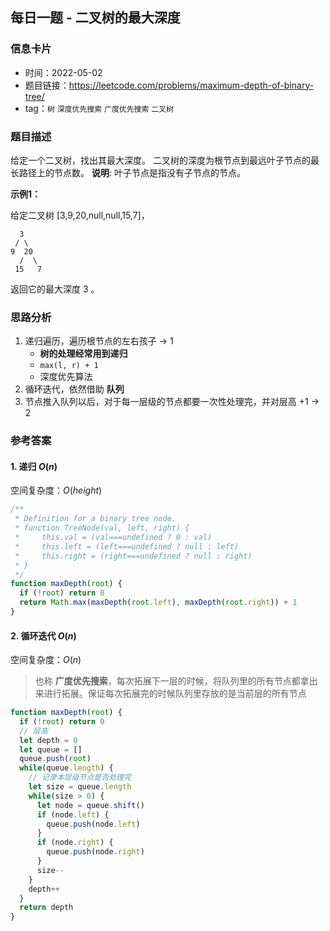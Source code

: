 ## 每日一题 - 二叉树的最大深度

### 信息卡片

- 时间：2022-05-02
- 题目链接：<https://leetcode.com/problems/maximum-depth-of-binary-tree/>
- tag：`树` `深度优先搜索` `广度优先搜索` `二叉树`

### 题目描述

给定一个二叉树，找出其最大深度。
二叉树的深度为根节点到最远叶子节点的最长路径上的节点数。
__说明__: 叶子节点是指没有子节点的节点。

**示例1：**

给定二叉树 [3,9,20,null,null,15,7]，

```
  3
 / \
9  20
  /  \
 15   7
```

返回它的最大深度 3 。

### 思路分析

1. 递归遍历，遍历根节点的左右孩子 → 1
    - __树的处理经常用到递归__
    - `max(l, r) + 1`
    - 深度优先算法
2. 循环迭代，依然借助 __队列__
3. 节点推入队列以后，对于每一层级的节点都要一次性处理完，并对层高 +1 → 2

### 参考答案

#### 1. 递归 $O(n)$

空间复杂度：$O(height)$

```javascript {.line-numbers}
/**
 * Definition for a binary tree node.
 * function TreeNode(val, left, right) {
 *     this.val = (val===undefined ? 0 : val)
 *     this.left = (left===undefined ? null : left)
 *     this.right = (right===undefined ? null : right)
 * }
 */
function maxDepth(root) {
  if (!root) return 0
  return Math.max(maxDepth(root.left), maxDepth(root.right)) + 1
}
```

#### 2. 循环迭代 $O(n)$

空间复杂度：$O(n)$

> 也称 __广度优先搜索__，每次拓展下一层的时候，将队列里的所有节点都拿出来进行拓展。保证每次拓展完的时候队列里存放的是当前层的所有节点

```javascript {.line-numbers}
function maxDepth(root) {
  if (!root) return 0
  // 层高
  let depth = 0
  let queue = []
  queue.push(root)
  while(queue.length) {
    // 记录本层级节点是否处理完
    let size = queue.length
    while(size > 0) {
      let node = queue.shift()
      if (node.left) {
        queue.push(node.left)
      }
      if (node.right) {
        queue.push(node.right)
      }
      size--
    }
    depth++
  }
  return depth
}
```